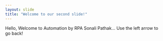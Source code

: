 ```yaml
---
layout: slide
title: "Welcome to our second slide!"
---
```

Hello, Welcome to Automation by RPA Sonali Pathak...
Use the left arrow to go back!
